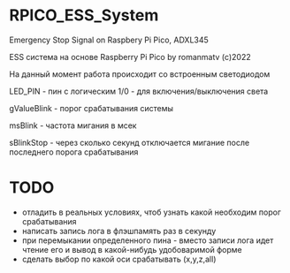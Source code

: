 # RPICO_ESS_System
Emergency Stop Signal on Raspbery Pi Pico, ADXL345


ESS система на основе Raspberry Pi Pico by romanmatv (c)2022

На данный момент работа происходит со встроенным светодиодом

LED_PIN - пин с логическим 1/0 - для включения/выключения света

gValueBlink - порог срабатывания системы

msBlink - частота мигания в мсек

sBlinkStop - через сколько секунд отключается мигание после последнего порога срабатывания

# TODO
* отладить в реальных условиях, чтоб узнать какой необходим порог срабатывания
* написать запись лога в флэшпамять раз в секунду
* при перемыкании определенного пина - вместо записи лога идет чтение его и вывод в какой-нибудь удобоваримой форме
* сделать выбор по какой оси срабатывать (x,y,z,all)
